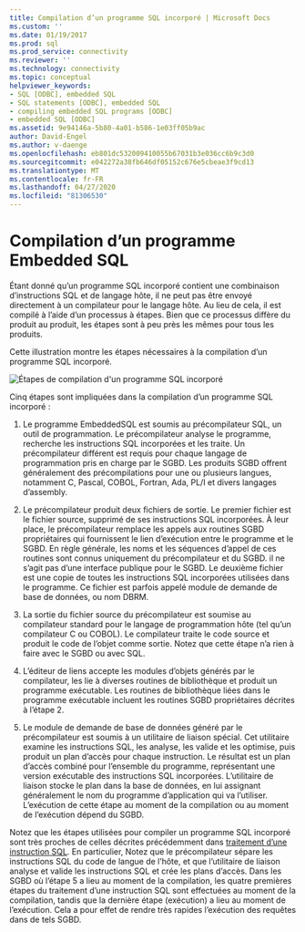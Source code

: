 ```yaml
---
title: Compilation d’un programme SQL incorporé | Microsoft Docs
ms.custom: ''
ms.date: 01/19/2017
ms.prod: sql
ms.prod_service: connectivity
ms.reviewer: ''
ms.technology: connectivity
ms.topic: conceptual
helpviewer_keywords:
- SQL [ODBC], embedded SQL
- SQL statements [ODBC], embedded SQL
- compiling embedded SQL programs [ODBC]
- embedded SQL [ODBC]
ms.assetid: 9e94146a-5b80-4a01-b586-1e03ff05b9ac
author: David-Engel
ms.author: v-daenge
ms.openlocfilehash: eb801dc532009410055b67031b3e036cc6b9c3d0
ms.sourcegitcommit: e042272a38fb646df05152c676e5cbeae3f9cd13
ms.translationtype: MT
ms.contentlocale: fr-FR
ms.lasthandoff: 04/27/2020
ms.locfileid: "81306530"
---
```

# <a name="compiling-an-embedded-sql-program"></a>Compilation d’un programme Embedded SQL
Étant donné qu’un programme SQL incorporé contient une combinaison d’instructions SQL et de langage hôte, il ne peut pas être envoyé directement à un compilateur pour le langage hôte. Au lieu de cela, il est compilé à l’aide d’un processus à étapes. Bien que ce processus diffère du produit au produit, les étapes sont à peu près les mêmes pour tous les produits.  
  
 Cette illustration montre les étapes nécessaires à la compilation d’un programme SQL incorporé.  
  
 ![Étapes de compilation d'un programme SQL incorporé](../../odbc/reference/media/pr02.gif "pr02")  
  
 Cinq étapes sont impliquées dans la compilation d’un programme SQL incorporé :  
  
1.  Le programme EmbeddedSQL est soumis au précompilateur SQL, un outil de programmation. Le précompilateur analyse le programme, recherche les instructions SQL incorporées et les traite. Un précompilateur différent est requis pour chaque langage de programmation pris en charge par le SGBD. Les produits SGBD offrent généralement des précompilations pour une ou plusieurs langues, notamment C, Pascal, COBOL, Fortran, Ada, PL/I et divers langages d’assembly.  
  
2.  Le précompilateur produit deux fichiers de sortie. Le premier fichier est le fichier source, supprimé de ses instructions SQL incorporées. À leur place, le précompilateur remplace les appels aux routines SGBD propriétaires qui fournissent le lien d’exécution entre le programme et le SGBD. En règle générale, les noms et les séquences d’appel de ces routines sont connus uniquement du précompilateur et du SGBD. il ne s’agit pas d’une interface publique pour le SGBD. Le deuxième fichier est une copie de toutes les instructions SQL incorporées utilisées dans le programme. Ce fichier est parfois appelé module de demande de base de données, ou nom DBRM.  
  
3.  La sortie du fichier source du précompilateur est soumise au compilateur standard pour le langage de programmation hôte (tel qu’un compilateur C ou COBOL). Le compilateur traite le code source et produit le code de l’objet comme sortie. Notez que cette étape n’a rien à faire avec le SGBD ou avec SQL.  
  
4.  L’éditeur de liens accepte les modules d’objets générés par le compilateur, les lie à diverses routines de bibliothèque et produit un programme exécutable. Les routines de bibliothèque liées dans le programme exécutable incluent les routines SGBD propriétaires décrites à l’étape 2.  
  
5.  Le module de demande de base de données généré par le précompilateur est soumis à un utilitaire de liaison spécial. Cet utilitaire examine les instructions SQL, les analyse, les valide et les optimise, puis produit un plan d’accès pour chaque instruction. Le résultat est un plan d’accès combiné pour l’ensemble du programme, représentant une version exécutable des instructions SQL incorporées. L’utilitaire de liaison stocke le plan dans la base de données, en lui assignant généralement le nom du programme d’application qui va l’utiliser. L’exécution de cette étape au moment de la compilation ou au moment de l’exécution dépend du SGBD.  
  
 Notez que les étapes utilisées pour compiler un programme SQL incorporé sont très proches de celles décrites précédemment dans [traitement d’une instruction SQL](../../odbc/reference/processing-a-sql-statement.md). En particulier, Notez que le précompilateur sépare les instructions SQL du code de langue de l’hôte, et que l’utilitaire de liaison analyse et valide les instructions SQL et crée les plans d’accès. Dans les SGBD où l’étape 5 a lieu au moment de la compilation, les quatre premières étapes du traitement d’une instruction SQL sont effectuées au moment de la compilation, tandis que la dernière étape (exécution) a lieu au moment de l’exécution. Cela a pour effet de rendre très rapides l’exécution des requêtes dans de tels SGBD.
